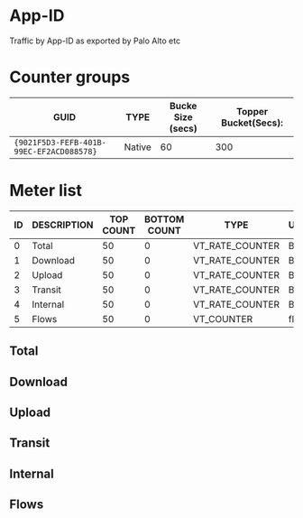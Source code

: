 # App-ID

Traffic by App-ID as exported by Palo Alto etc

# Counter groups

| GUID                                     | TYPE   | Bucke Size (secs) | Topper Bucket(Secs): |
| ---------------------------------------- | ------ | ----------------- | -------------------- |
| `{9021F5D3-FEFB-401B-99EC-EF2ACD088578}` | Native | 60                | 300                  |

# Meter list

| ID  | DESCRIPTION                | TOP COUNT | BOTTOM COUNT | TYPE            | UNITS   |
| --- | -------------------------- | --------- | ------------ | --------------- | ------- |
| 0   | Total                      | 50        | 0            | VT_RATE_COUNTER | Bps     |
| 1   | Download                   | 50        | 0            | VT_RATE_COUNTER | Bps     |
| 2   | Upload                     | 50        | 0            | VT_RATE_COUNTER | Bps     |
| 3   | Transit                    | 50        | 0            | VT_RATE_COUNTER | Bps     |
| 4   | Internal                   | 50        | 0            | VT_RATE_COUNTER | Bps     |
| 5   | Flows                      | 50        | 0            | VT_COUNTER      | flws    |


## Total       
## Download  
## Upload     
## Transit      
## Internal   
## Flows   
